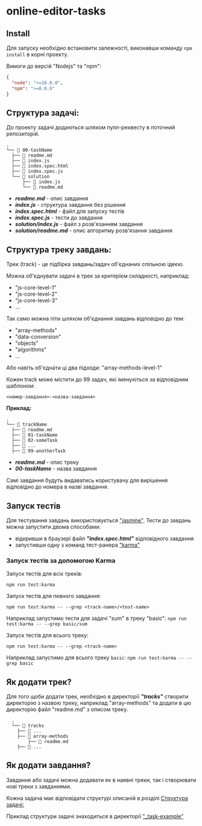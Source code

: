# online-editor-tasks

## Install

Для запуску необхідно встановити залежності, виконавши 
команду `npm install` в корні проекту.

Вимоги до версій "Nodejs" та "npm":

```json
{
  "node": ">=16.0.0",
  "npm": ">=8.0.0"
}
```

## Структура задачі:

До проекту задачі додаються шляхом пулл-реквесту в поточний репозиторій.

  ```
  .
  └── 📁 00-taskName
    ├── 📄 readme.md
    ├── 📄 index.js
    ├── 📄 index.spec.html
    ├── 📄 index.spec.js
    └── 📁 solution
        ├── 📄 index.js
        └── 📄 readme.md
  ```
  
  * **_readme.md_** - опис завдання
  * **_index.js_** - структура завдання без рішення
  * **_index.spec.html_** - файл для запуску тестів
  * **_index.spec.js_** - тести до завдання
  * **_solution/index.js_** - файл з розв'язанням завдання
  * **_solution/readme.md_** - опис алгоритму розв'язання завдання

## Структура треку завдань:

Трек (track) - це підбірка завдань/задач об'єднаних спільною ідеєю.

Можна об'єднувати задачі в трек за критерієм складності, наприклад:

* "js-core-level-1"
* "js-core-level-2"
* "js-core-level-3"
* ...

Так само можна піти шляхом об'єднання завдань відповідно до тем:

* "array-methods"
* "data-conversion"
* "objects"
* "algorithms"
* ...

Або навіть об'єднати ці два підходи: "array-methods-level-1"

Кожен track може містити до 99 задач, які іменуються за відповідним шаблоном:

```
<номер-завдання>-<назва-завдання>
```

**Приклад:**

  ```
  .
  └── 📁 trackName
    ├── 📄 readme.md
    ├── 📁 01-taskName
    ├── 📁 02-someTask
    ├── 📁 ... 
    ├── 📁 99-anotherTask
  ```

  * **_readme.md_** - опис треку
  * **_00-taskName_** - назва завдання
  
Самі завдання будуть видаватись користувачу для вирішення відповідно до номера в
назві завдання.

## Запуск тестів

Для тестування завдань використовується ["jasmine"](https://github.com/jasmine/jasmine).
Тести до завдань можна запустити двома способами:

* відкривши в браузері файл **_"index.spec.html"_** відповідного завдання 
* запустивши одну з команд тест-ранера ["karma"](https://karma-runner.github.io/latest/index.html)

### Запуск тестів за допомогою Karma

Запуск тестів для всіх треків:

```
npm run test:karma
```

Запуск тестів для певного завдання:

```
npm run test:karma -- --grep <track-name>/<test-name>
```

Наприклад запустимо тести для задачі "sum" в треку "basic":
`npm run test:karma -- --grep basic/sum`

Запуск тестів для всього треку:

```
npm run test:karma -- --grep <track-name>
```

Наприклад запустимо для всього треку `basic`:
`npm run test:karma -- --grep basic`

## Як додати трек?

Для того щоби додати трек, необхідно в директорії **_"tracks"_** створити директорію з
назвою треку, наприклад "array-methods" та додати в цю директорію файл "readme.md" 
з описом треку.

```
  .
  └── 📁 tracks
    ├── 📁 ... 
    ├── 📁 array-methods
        ├── 📄 readme.md
    ├── 📁 ... 
```

## Як додати завдання?

Завдання або задачі можна додавати як в наявні треки, так і створювати нові треки з
завданнями.

Кожна задача має відповідати структурі описаній в розділі [Структура задачі:](#структура-задачі:)

Приклад структури задачі знаходиться в директорії ["_task-example"](./_task-example)
